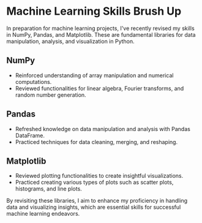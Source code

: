 # Machine Learning Skills Brush Up

In preparation for machine learning projects, I've recently revised my skills in NumPy, Pandas, and Matplotlib. These are fundamental libraries for data manipulation, analysis, and visualization in Python.

## NumPy
- Reinforced understanding of array manipulation and numerical computations.
- Reviewed functionalities for linear algebra, Fourier transforms, and random number generation.

## Pandas
- Refreshed knowledge on data manipulation and analysis with Pandas DataFrame.
- Practiced techniques for data cleaning, merging, and reshaping.

## Matplotlib
- Reviewed plotting functionalities to create insightful visualizations.
- Practiced creating various types of plots such as scatter plots, histograms, and line plots.

By revisiting these libraries, I aim to enhance my proficiency in handling data and visualizing insights, which are essential skills for successful machine learning endeavors.

